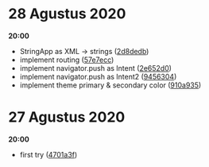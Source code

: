 

# 28 Agustus 2020

**20:00**
* StringApp as XML -> strings ([2d8dedb](https://github.com/TataAdiN/nishiki-android/commit/2d8dedb5c656845b8bc9c4518d3434a8eddf9d07))
* implement routing ([57e7ecc](https://github.com/TataAdiN/nishiki-android/commit/57e7ecc9176916f88c253a086847dbd6b4e463e9))
* implement navigator.push as Intent ([2e652d0](https://github.com/TataAdiN/nishiki-android/commit/2e652d0cda57fa10d11dcdf6dfa80d64fbcd6f38))
* implement navigator.push as Intent2 ([9456304](https://github.com/TataAdiN/nishiki-android/commit/9456304132131c69bc54522d8145679de39a60bb))
* implement theme primary & secondary color ([910a935](https://github.com/TataAdiN/nishiki-android/commit/910a9356a54217ea08b36ca24f8d6485387f3d40))

# 27 Agustus 2020

**20:00**
* first try ([4701a3f](https://github.com/TataAdiN/nishiki-android/commit/4701a3f2ab3b48eb1b020eeb6588f0c4bdc71b17))
